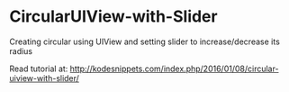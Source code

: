 # CircularUIView-with-Slider
Creating circular using UIView and setting slider to increase/decrease its radius

Read tutorial at:
http://kodesnippets.com/index.php/2016/01/08/circular-uiview-with-slider/
